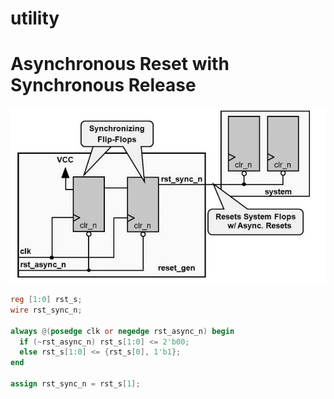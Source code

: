 # utility
<!-- <img width="852" height="475" alt="image" src="https://github.com/user-attachments/assets/081c39b3-c57f-4b73-a913-1fb0ea890e6e" /> -->

# Asynchronous Reset with Synchronous Release

![Asynchronous Reset with Synchronous Release](async_reset.jpg)

```verilog
reg [1:0] rst_s;
wire rst_sync_n;

always @(posedge clk or negedge rst_async_n) begin
  if (~rst_async_n) rst_s[1:0] <= 2'b00;
  else rst_s[1:0] <= {rst_s[0], 1'b1};
end

assign rst_sync_n = rst_s[1];
```
